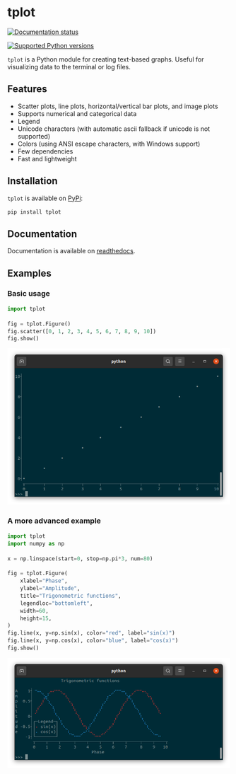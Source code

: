 # tplot

[![Documentation status](https://readthedocs.org/projects/tplot/badge/)](https://tplot.readthedocs.io/en/latest/)
 
[![Supported Python versions](https://img.shields.io/pypi/pyversions/tplot)](https://pypi.org/project/tplot/)

`tplot` is a Python module for creating text-based graphs. Useful for visualizing data to the terminal or log files.

## Features

- Scatter plots, line plots, horizontal/vertical bar plots, and image plots
- Supports numerical and categorical data
- Legend
- Unicode characters (with automatic ascii fallback if unicode is not supported)
- Colors (using ANSI escape characters, with Windows support)
- Few dependencies
- Fast and lightweight

## Installation

`tplot` is available on [PyPi](https://pypi.org/project/tplot/):

```bash
pip install tplot
```

## Documentation

Documentation is available on [readthedocs](https://tplot.readthedocs.io/en/latest/).

## Examples

### Basic usage

```python
import tplot

fig = tplot.Figure()
fig.scatter([0, 1, 2, 3, 4, 5, 6, 7, 8, 9, 10])
fig.show()
```

![Basic example](docs/images/basic.png)

### A more advanced example

```python
import tplot
import numpy as np

x = np.linspace(start=0, stop=np.pi*3, num=80)

fig = tplot.Figure(
    xlabel="Phase",
    ylabel="Amplitude",
    title="Trigonometric functions",
    legendloc="bottomleft",
    width=60,
    height=15,
)
fig.line(x, y=np.sin(x), color="red", label="sin(x)")
fig.line(x, y=np.cos(x), color="blue", label="cos(x)")
fig.show()
```

![Advanced example](docs/images/advanced.png)
